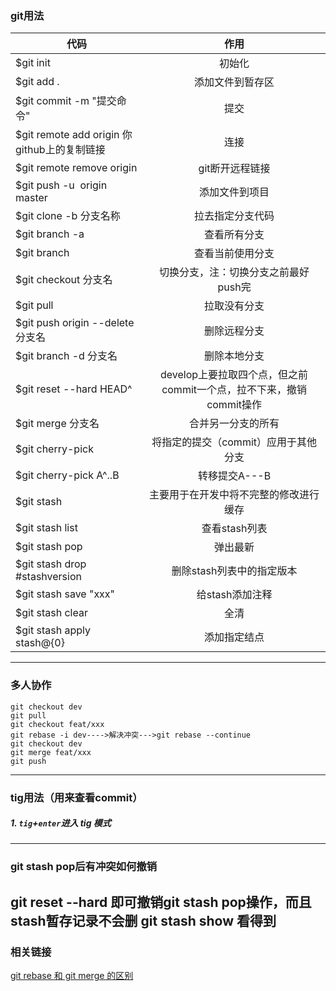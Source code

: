  ### git用法

 |代码|作用| 
 |---|:---:| 
 |$git init|初始化| 
 |$git add .|添加文件到暂存区|
 |$git commit -m "提交命令"|提交|
 |$git remote add origin 你github上的复制链接|连接|
 |$git remote remove origin|git断开远程链接|
 |$git push -u  origin master|添加文件到项目|
 |$git clone -b 分支名称|拉去指定分支代码|
 |$git branch -a|查看所有分支|
 |$git branch|查看当前使用分支|
 |$git checkout 分支名|切换分支，注：切换分支之前最好push完|
 |$git pull|拉取没有分支|
 |$git push origin --delete 分支名|删除远程分支|
 |$git branch -d 分支名|删除本地分支|
 |$git reset --hard HEAD^|develop上要拉取四个点，但之前commit一个点，拉不下来，撤销commit操作|
 |$git merge 分支名|合并另一分支的所有|
 |$git cherry-pick <commitHash>|将指定的提交（commit）应用于其他分支|
 |$git cherry-pick A^..B|转移提交A---B|
 |$git stash|主要用于在开发中将不完整的修改进行缓存|
 |$git stash list|查看stash列表|
 |$git stash pop|弹出最新|
 |$git stash drop #stashversion|删除stash列表中的指定版本|
 |$git stash save "xxx"|给stash添加注释|
 |$git stash clear|全清|
 |$git stash apply stash@{0}|添加指定结点|

  

 ------------
   ### 多人协作
  ```
  git checkout dev
  git pull
  git checkout feat/xxx
  git rebase -i dev---->解决冲突--->git rebase --continue
  git checkout dev
  git merge feat/xxx
  git push
  ```
 ----------
 ### tig用法（用来查看commit）
 
 ##### 1. `tig`+`enter`进入 tig 模式
 
 ----------
 ### git stash pop后有冲突如何撤销
 git reset --hard 即可撤销git stash pop操作，而且stash暂存记录不会删
 git stash show 看得到
 ----------
### 相关链接
[git rebase 和 git merge 的区别](https://www.jianshu.com/p/4079284dd970?u_atoken=26add996-d97e-4e6d-aedb-b2d4344f362e&u_asession=01jKR8TweGslFoZ5rPMpLm0jj-MeCtr5Gw5uVgff8k6rbt6nxB_LQ2l6Au5ERQdtO2X0KNBwm7Lovlpxjd_P_q4JsKWYrT3W_NKPr8w6oU7K8s8HahI665WI14KuoF22ipPpcarp92QKzyJKyYjREPlmBkFo3NEHBv0PZUm6pbxQU&u_asig=05OmlONVrTf5sD-EHkaBLATD-lQyn3NM_zsCwy0HGbeOjxA-ZpV9-QNk_4HiGC8c06Kf8hoReEHf7J-9n1Tbln7X-o51wsvn3SaZ5V4OnTkvvxVbRxADyW2Jf0BOnwdu7a09GgBZnKvms13rmCAqchTDrCkKuO5-v3U0hD7CQJHxH9JS7q8ZD7Xtz2Ly-b0kmuyAKRFSVJkkdwVUnyHAIJzUZzPnMD45z9d-43RtNiOjnKiczyrp1dP4Fy5X5KxZEgWPRPQyB_SKrj-61LB_f61u3h9VXwMyh6PgyDIVSG1W-uHkX0eyDbnCs2JawIIRm_9CZdKG5Jxn3tSLIwaLj6FCjx7QBjm0seluuX8fD4K8Tocsb9pUnCVNZ7Tk8a6IFnmWspDxyAEEo4kbsryBKb9Q&u_aref=UIVLKMhCH3astiZSGIk3F1iLYWI%3D)
 
